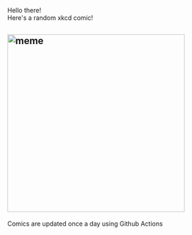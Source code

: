 Hello there! <br>Here's a random xkcd comic!<br>
## <img src="https://imgs.xkcd.com/comics/throwing_rocks.png" alt="meme" width="400"/><br>
Comics are updated once a day using Github Actions